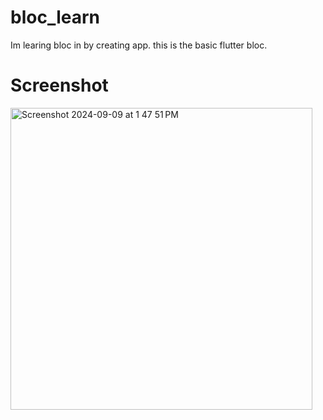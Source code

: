 # bloc_learn
Im learing bloc in by creating app. this is the basic flutter bloc. 

# Screenshot

<img width="483" align="center" alt="Screenshot 2024-09-09 at 1 47 51 PM" src="https://github.com/user-attachments/assets/4fa51634-a7ff-4736-aee4-e99188880fba">





